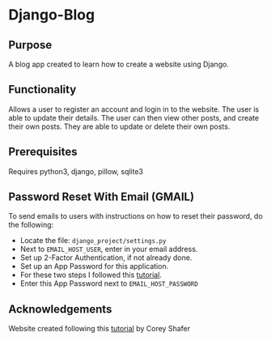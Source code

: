 # Django-Blog

## Purpose
A blog app created to learn how to create a website using Django.

## Functionality
Allows a user to register an account and login in to the website. The user is able to update their details. The user can then view other posts, and create their own posts. They are able to update or delete their own posts.

## Prerequisites
Requires python3, django, pillow, sqlite3

## Password Reset With Email (GMAIL)
To send emails to users with instructions on how to reset their password, do the following:
  - Locate the file: `django_project/settings.py`
  - Next to `EMAIL_HOST_USER`, enter in your email address.
  - Set up 2-Factor Authentication, if not already done.
  - Set up an App Password for this application. 
  - For these two steps I followed this [tutorial](https://devanswers.co/create-application-specific-password-gmail/).
  - Enter this App Password next to `EMAIL_HOST_PASSWORD`

## Acknowledgements
Website created following this [tutorial](https://www.youtube.com/playlist?list=PL-osiE80TeTtoQCKZ03TU5fNfx2UY6U4p) by Corey Shafer
